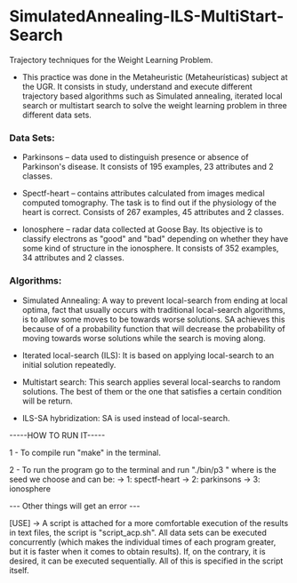 # SimulatedAnnealing-ILS-MultiStart-Search
Trajectory techniques for the Weight Learning Problem.

- This practice was done in the Metaheuristic (Metaheurísticas) subject at the UGR. It consists in study, understand and execute different trajectory based algorithms such as Simulated annealing, iterated local search or multistart search to solve the weight learning problem in three different data sets.

### Data Sets:
  * Parkinsons – data used to distinguish presence or absence
of Parkinson's disease. It consists of 195 examples, 23 attributes and 2 classes.

  * Spectf-heart – contains attributes calculated from images
medical computed tomography. The task is to find out if the
physiology of the heart is correct. Consists of 267 examples, 45 attributes
and 2 classes.

  * Ionosphere – radar data collected at Goose Bay. Its objective is to
classify electrons as "good" and "bad" depending on whether they have
some kind of structure in the ionosphere. It consists of 352 examples, 34
attributes and 2 classes.

### Algorithms:
- Simulated Annealing: A way to prevent local-search from ending at local optima,
fact that usually occurs with traditional local-search algorithms, is to allow some moves to be towards worse solutions. SA achieves this because of of a probability function that will
decrease the probability of moving towards worse solutions while the
search is moving along.

- Iterated local-search (ILS): It is based on applying local-search to an initial solution repeatedly.

- Multistart search: This search applies several local-searchs to random solutions. The best of them or the one that satisfies a certain condition will be return.

- ILS-SA hybridization: SA is used instead of local-search.

-----HOW TO RUN IT-----

1 - To compile run "make" in the terminal.

2 - To run the program go to the terminal and run "./bin/p3 <seed> <parameter>" where
<seed> is the seed we choose and
<parameter> can be:
		-> 1: spectf-heart
		-> 2: parkinsons
		-> 3: ionosphere

--- Other things will get an error ---

[USE] -> A script is attached for a more comfortable execution of the results in text files, the script is "script_acp.sh".
All data sets can be executed concurrently (which makes the individual times of each program greater, but it is faster when it comes to obtain results).
If, on the contrary, it is desired, it can be executed sequentially. All of this is specified in the script itself.
